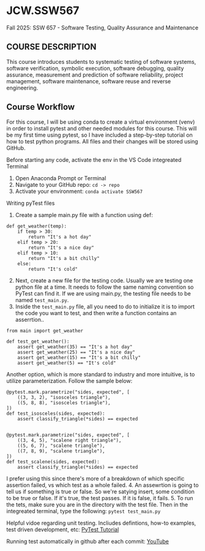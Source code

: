 # JCW.SSW567

Fall 2025: SSW 657 - Software Testing, Quality Assurance and Maintenance

## COURSE DESCRIPTION
This course introduces students to systematic testing of software systems, software
verification, symbolic execution, software debugging, quality assurance, measurement and
prediction of software reliability, project management, software maintenance, software reuse
and reverse engineering.

## Course Workflow
For this course, I will be using conda to create a virtual environment (venv) in order to install pytest and other needed modules for this course. This will be my first time using pytest, so I have included a step-by-step tutorial on how to test python programs. All files and their changes will be stored using GitHub.

Before starting any code, activate the env in the VS Code integreated Terminal 
1. Open Anaconda Prompt or Terminal
2. Navigate to your GitHub repo:
   `cd -> repo`
3. Activate your environment:
   `conda activate SSW567`

Writing pyTest files
1. Create a sample main.py file with a function using def:

```
def get_weather(temp):
    if temp > 30:
        return "It's a hot day"
    elif temp > 20:
        return "It's a nice day"
    elif temp > 10:
        return "It's a bit chilly"
    else:
        return "It's cold"
```

2. Next, create a new file for the testing code. Usually we are testing one python file at a time. It needs to follow the same naming convention so PyTest can find it. If we are using main.py, the testing file needs to be named `test_main.py`.
3. Inside the `test_main.py` file, all you need to do to initialize it is to import the code you want to test, and then write a function contains an asserrtion..
```
from main import get_weather

def test_get_weather():
    assert get_weather(35) == "It's a hot day"
    assert get_weather(25) == "It's a nice day"
    assert get_weather(15) == "It's a bit chilly"
    assert get_weather(5) == "It's cold"
```

Another option, which is more standard to industry and more intuitive, is to utilize parameterization. Follow the sample below:

```
@pytest.mark.parametrize("sides, expected", [
    ((3, 3, 2), "isosceles triangle"),
    ((5, 8, 8), "isosceles triangle"),
])
def test_isosceles(sides, expected):
    assert classify_triangle(*sides) == expected


@pytest.mark.parametrize("sides, expected", [
    ((3, 4, 5), "scalene right triangle"),
    ((5, 6, 7), "scalene triangle"),
    ((7, 8, 9), "scalene triangle"),
])
def test_scalene(sides, expected):
    assert classify_triangle(*sides) == expected
```
I prefer using this since there's more of a breakdown of which specific assertion failed, vs which test as a whole failed.
4. An assewrtion is going to tell us if something is true or false. So we're satying insert, some condition to be true or false. If it's true, the test passes. If it is false, it fails.
5. To run the tets, make sure you are in the directory with the test file. Then in the integreated terminal, type the following: `pytest test_main.py`

Helpful vidoe regarding unit testing. Incliudes defintions, how-to examples, test driven development, etc: [PyTest Tutorial](https://youtu.be/EgpLj86ZHFQ?si=kxXrjy8FQTjtnmTj)

Running test automatically in github after each commit: [YouTube](https://youtu.be/DhUpxWjOhME)

